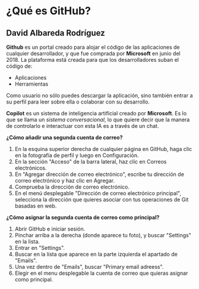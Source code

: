 # ¿Qué es GitHub? 
## David Albareda Rodríguez

**Github** es un portal creado para alojar el código de las aplicaciones de cualquier desarrollador,
y que fue comprada por **Microsoft** en junio del 2018.
La plataforma está creada para que los desarrolladores suban el código de:
- Aplicaciones 
- Herramientas

Como usuario no sólo puedes descargar la aplicación,
sino también entrar a su perfil para leer sobre ella o colaborar con su desarrollo.

**Copilot** es un sistema de inteligencia artificial creado por **Microsoft**.
Es lo que se llama un *sistema conversacional*,
lo que quiere decir que la manera de controlarlo e interactuar con esta IA es a través de un chat.

**¿Cómo añadir una segunda cuenta de correo?**

1. En la esquina superior derecha de cualquier página en GitHub, haga clic en la fotografía de perfil y luego en Configuración.
2. En la sección "Acceso" de la barra lateral, haz clic en  Correos electrónicos.
3. En "Agregar dirección de correo electrónico", escribe tu dirección de correo electrónico y haz clic en Agregar.
4. Comprueba la dirección de correo electrónico.
5. En el menú desplegable "Dirección de correo electrónico principal", selecciona la dirección que quieres asociar con tus operaciones de Git basadas en web.

**¿Cómo asignar la segunda cuenta de correo como principal?**

1. Abrir GitHub e iniciar sesión.
2. Pinchar arriba a la derecha (donde aparece tu foto), y buscar "Settings" en la lista.
3. Entrar en "Settings".
4. Buscar en la lista que aparece en la parte izquierda el apartado de "Emails".
5. Una vez dentro de "Emails", buscar "Primary email adreess".
6. Elegir en el menu desplegable la cuenta de correo que quieras asignar como principal.





